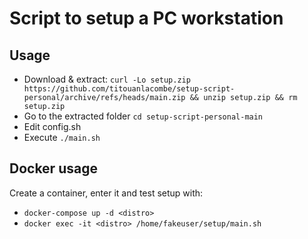 # Script to setup a PC workstation

## Usage

- Download & extract: `curl -Lo setup.zip https://github.com/titouanlacombe/setup-script-personal/archive/refs/heads/main.zip && unzip setup.zip && rm setup.zip`
- Go to the extracted folder `cd setup-script-personal-main`
- Edit config.sh
- Execute `./main.sh`

## Docker usage

Create a container, enter it and test setup with:
- `docker-compose up -d <distro>`
- `docker exec -it <distro> /home/fakeuser/setup/main.sh`
